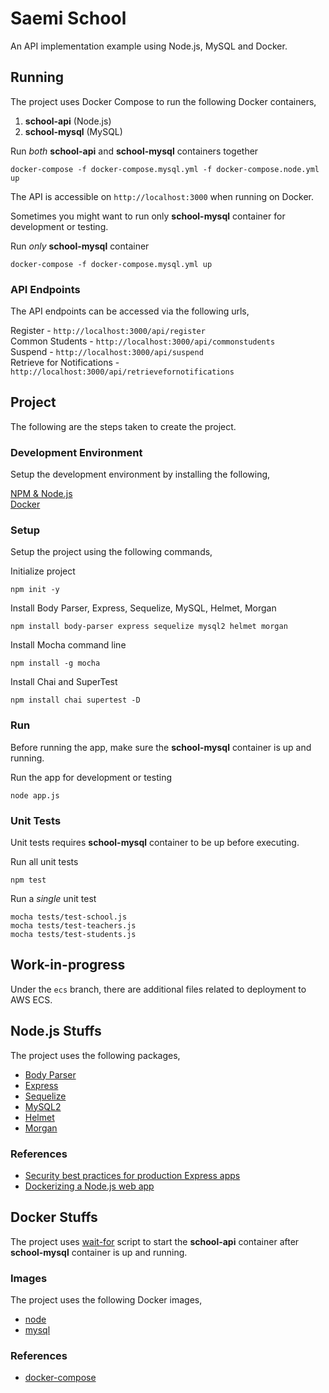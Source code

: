 # Saemi School
An API implementation example using Node.js, MySQL and Docker.

## Running
The project uses Docker Compose to run the following Docker containers,
1. **school-api** (Node.js)
2. **school-mysql** (MySQL)

Run _both_ **school-api** and **school-mysql** containers together

`docker-compose -f docker-compose.mysql.yml -f docker-compose.node.yml up`

The API is accessible on `http://localhost:3000` when running on Docker.

Sometimes you might want to run only **school-mysql** container for development or testing.

Run _only_ **school-mysql** container

`docker-compose -f docker-compose.mysql.yml up`

### API Endpoints
The API endpoints can be accessed via the following urls,

Register - `http://localhost:3000/api/register`  
Common Students - `http://localhost:3000/api/commonstudents`  
Suspend - `http://localhost:3000/api/suspend`  
Retrieve for Notifications - `http://localhost:3000/api/retrievefornotifications`  

## Project
The following are the steps taken to create the project.

### Development Environment
Setup the development environment by installing the following,

[NPM & Node.js](https://nodejs.org/en/download/)  
[Docker](https://www.docker.com/community-edition)

### Setup
Setup the project using the following commands,

Initialize project

`npm init -y`

Install Body Parser, Express, Sequelize, MySQL, Helmet, Morgan

`npm install body-parser express sequelize mysql2 helmet morgan`

Install Mocha command line

`npm install -g mocha`

Install Chai and SuperTest

`npm install chai supertest -D`

### Run
Before running the app, make sure the **school-mysql** container is up and running.

Run the app for development or testing

`node app.js`

### Unit Tests
Unit tests requires **school-mysql** container to be up before executing.

Run all unit tests

`npm test`

Run a _single_ unit test

`mocha tests/test-school.js`  
`mocha tests/test-teachers.js`  
`mocha tests/test-students.js`

## Work-in-progress
Under the `ecs` branch, there are additional files related to deployment to AWS ECS.

## Node.js Stuffs
The project uses the following packages,
* [Body Parser](https://www.npmjs.com/package/body-parser)
* [Express](https://www.npmjs.com/package/express)
* [Sequelize](https://www.npmjs.com/package/sequelize)
* [MySQL2](https://www.npmjs.com/package/mysql2)
* [Helmet](https://www.npmjs.com/package/helmet)
* [Morgan](https://www.npmjs.com/package/morgan)

### References
* [Security best practices for production Express apps](https://expressjs.com/en/advanced/best-practice-security.html)
* [Dockerizing a Node.js web app](https://nodejs.org/en/docs/guides/nodejs-docker-webapp/)

## Docker Stuffs
The project uses [wait-for](https://github.com/Eficode/wait-for) script to start the **school-api** container after **school-mysql** container is up and running.

### Images
The project uses the following Docker images,
* [node](https://hub.docker.com/r/_/node/)
* [mysql](https://hub.docker.com/_/mysql/)

### References
* [docker-compose](https://docs.docker.com/compose/compose-file/)
